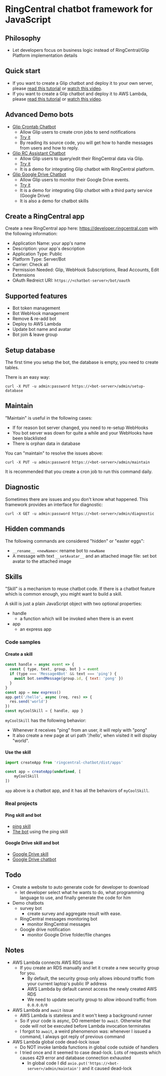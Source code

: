 # RingCentral chatbot framework for JavaScript

## Philosophy

- Let developers focus on business logic instead of RingCentral/Glip Platform implementation details


## Quick start

- If you want to create a Glip chatbot and deploy it to your own server, please [read this tutorial](https://github.com/tylerlong/glip-ping-chatbot/tree/express) or [watch this video](https://youtu.be/CR66cwHvsOI).
- If you want to create a Glip chatbot and deploy it to AWS Lambda, please [read this tutorial](https://github.com/tylerlong/glip-ping-chatbot/tree/lambda) or [watch this video](https://youtu.be/JoEMXYmtn4Y).


## Advanced Demo bots

- [Glip Crontab Chatbot](https://github.com/tylerlong/glip-crontab-chatbot)
    - Allow Glip users to create cron jobs to send notifications
    - [Try it](https://www.ringcentral.com/apps/glip-crontab-chatbot)
    - By reading its source code, you will get how to handle messages from users and how to reply.
- [Glip RC Assistant Chatbot](https://github.com/tylerlong/rc-assistant)
    - Allow Glip users to query/edit their RingCentral data via Glip.
    - [Try it](https://www.ringcentral.com/apps/glip-rc-assistant-chatbot)
    - It is a demo for integrating Glip chatbot with RingCentral platform.
- [Glip Google Drive Chatbot](https://github.com/tylerlong/glip-google-drive-chatbot)
    - Allow Glip users to monitor their Google Drive events.
    - [Try it](https://www.ringcentral.com/apps/glip-google-drive-chatbot)
    - It is a demo for integrating Glip chatbot with a third party service (Google Drive)
    - It is also a demo for chatbot skills


## Create a RingCentral app

Create a new RingCentral app here: https://developer.ringcentral.com with the following information:

- Application Name: your app's name
- Description: your app's description
- Application Type: Public
- Platform Type: Server/Bot
- Carrier: Check all
- Permission Needed: Glip, WebHook Subscriptions, Read Accounts, Edit Extensions
- OAuth Redreict URI: `https://<chatbot-server>/bot/oauth`


## Supported features

- Bot token management
- Bot WebHook management
- Remove & re-add bot
- Deploy to AWS Lambda
- Update bot name and avatar
- Bot join & leave group


## Setup database

The first time you setup the bot, the database is empty, you need to create tables.

There is an easy way:

```
curl -X PUT -u admin:password https://<bot-server>/admin/setup-database
```


## Maintain

"Maintain" is useful in the following cases:

- If for reason bot server changed, you need to re-setup WebHooks
- You bot server was down for quite a while and your WebHooks have been blacklisted
- There is orphan data in database

You can "maintain" to resolve the issues above:

```
curl -X PUT -u admin:password https://<bot-server>/admin/maintain
```

It is recommended that you create a cron job to run this command daily.


## Diagnostic

Sometimes there are issues and you don't know what happened. This framework provides an interface for diagnostic:

```
curl -X GET -u admin:password https://<bot-server>/admin/diagnostic
```


## Hidden commands

The following commands are considered "hidden" or "easter eggs":

- `__rename__ <newName>`: rename bot to `newName`
- A message with text `__setAvatar__` and an attached image file: set bot avatar to the attached image


## Skills

"Skill" is a mechanism to reuse chatbot code.
If there is a chatbot feature which is common enough, you might want to build a skill.

A skill is just a plain JavaScript object with two optional properties:

- handle
    - a function which will be invoked when there is an event
- app
    - an express app


### Code samples

#### Create a skill

```js
const handle = async event => {
  const { type, text, group, bot } = event
  if (type === 'Message4Bot' && text === 'ping') {
    await bot.sendMessage(group.id, { text: 'pong' })
  }
}
const app = new express()
app.get('/hello', async (req, res) => {
  res.send('world')
})
const myCoolSkill = { handle, app }
```

`myCoolSkill` has the following behavior:

- Whenever it receives "ping" from an user, it will reply with "pong"
- It also create a new page at uri path '/hello', when visited it will display "world".

#### Use the skill

```js
import createApp from 'ringcentral-chatbot/dist/apps'

const app = createApp(undefined, [
    myCoolSkill
])
```

`app` above is a chatbot app, and it has all the behaviors of `myCoolSkill`.


### Real projects

#### Ping skill and bot

- [ping skill](https://github.com/tylerlong/ringcentral-chatbot-skill-ping)
- [The bot](https://github.com/tylerlong/ringcentral-chatbot-skills-demo) using the ping skill


#### Google Drive skill and bot

- [Google Drive skill](https://github.com/tylerlong/ringcentral-chatbot-skill-google-drive)
- [Google Drive chatbot](https://github.com/tylerlong/glip-google-drive-chatbot)


## Todo

- Create a website to auto generate code for developer to download
    - let developer select what he wants to do, what programming language to use, and finally generate the code for him
- Demo chatbots
    - survey bot
        - create survey and aggregate result with ease.
    - RingCentral messages monitoring bot
        - monitor RingCentral messages
    - Google drive notification
        - monitor Google Drive folder/file changes


## Notes

- AWS Lambda connects AWS RDS issue
    - If you create an RDS manually and let it create a new security group for you.
        - By default, the security group only allows inbound traffic from your current laptop's public IP address
        - AWS Lambda by default cannot access the newly created AWS RDS
        - We need to update security group to allow inbound traffic from `0.0.0.0/0`
- AWS Lambda and `await` issue
    - AWS Lambda is stateless and it won't keep a background runner
    - So if your code is async, DO remember to `await`. Otherwise that code will not be executed before Lambda invocation terminates
    - I forgot to `await`, a weird phenomenon was: whenever I issued a command, I always got reply of previous command
- AWS Lambda global code dead-lock issue
    - Do NOT invoke lambda functions in global code outside of handlers
    - I tried once and it seemed to case dead-lock. Lots of requests which causes 429 error and database connection exhausted
        - In global code I did `axio.put('https://<bot-server>/admin/maintain')` and it caused dead-lock
